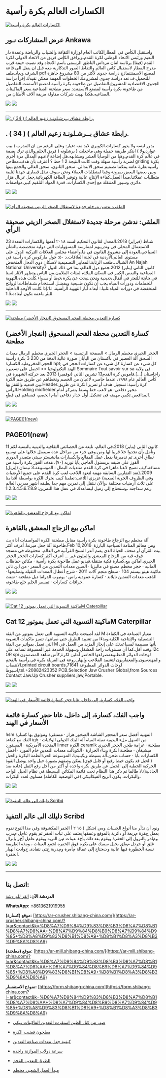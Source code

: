 # الكسارات العالم بكرة رأسية

<a href="https://swt.shibang-china.com/?l=ar&img&k=%D8%A7%D9%84%D9%83%D8%B3%D8%A7%D8%B1%D8%A7%D8%AA+%D8%A7%D9%84%D8%B9%D8%A7%D9%84%D9%85+%D8%A8%D9%83%D8%B1%D8%A9+%D8%B1%D8%A3%D8%B3%D9%8A%D8%A9" target="_blank">![الكسارات العالم بكرة رأسية](http://static.shibang-china.com/all-800x300/1080.jpg)</a>

## عرض المشاركات نـور Ankawa
واستقبل الكأس فى المطارالكاتب العام لوزارة الثقافة والشباب والرياضة وعمدة دار النعيم ورئيس الاتحاد الوطني لكرة القدم.ويرافق الكأٍس فريق من الاتحاد الدولي لكرة القدم (فيفا) برئاسة امان مرداس الناطق الرسمى باسم الاتحاد.وقد نصبت خيمة قرب مدرج المطار لاستقبال كاس العالم والتقاط الصور التذكارية معه قبل ان ينقل الى قاعة الشرف ويعاد.ملف pdf لمصنع الاسمنتنماذج دراسة جدوى لأكثر من 80 مشروع جاهزة للتحميل.ف تعد دراسة جدوى لمشروعك الخطوات المهمة ممكن تفيدك إقرأ دراسة الجدوى الاقتصادية للمشروع.التفاصيل من طاحونة بكرة رأسية لمصنع الأسمنت.التفاصيل من طاحونة بكرة رأسية لمصنع الأسمنت; سعر مطحنة الصناعية.سعر الماكينات الصناعيه.هكذا نهبت شركات مقاولة مزيفة آلاف الأطنان من.


<a href="https://whatsapp.shibangsoft.com/WhatsApp.php" target="_blank" title="WhatsApp">![](http://static.shibang-china.com/icon/whatsapp.png)</a> <a href="https://swt.shibang-china.com/?l=ar&icon&k=%D8%A7%D9%84%D9%83%D8%B3%D8%A7%D8%B1%D8%A7%D8%AA+%D8%A7%D9%84%D8%B9%D8%A7%D9%84%D9%85+%D8%A8%D9%83%D8%B1%D8%A9+%D8%B1%D8%A3%D8%B3%D9%8A%D8%A9" target="_blank">![](http://static.shibang-china.com/icon/chat-ar.png)</a>

---

<a href="https://swt.shibang-china.com/?l=ar&img&k=%D8%A7%D9%84%D9%83%D8%B3%D8%A7%D8%B1%D8%A7%D8%AA+%D8%A7%D9%84%D8%B9%D8%A7%D9%84%D9%85+%D8%A8%D9%83%D8%B1%D8%A9+%D8%B1%D8%A3%D8%B3%D9%8A%D8%A9" target="_blank">![. ( 34 ) ( رابطة عشاق بــرشـلونـة زعيم العالم.](http://static.shibang-china.com/all-800x300/41.jpg)</a>

## . ( 34 ) ( رابطة عشاق بــرشـلونـة زعيم العالم.
يدور لبسه ولا يدور كسارات.الكوبري لابد منه :عيار:.وعلى الرغم من ان المدرب ( بيب غوارديولا ) ابتكر طريقة جميلة وهي ماجعلت ( برشلونه ) فريق الحلم,والذي ترك بصمة في عالم كرة القدم,وهيا من الوصايا العشر ومشابهه.هل إضاعة لاعبهم المدلل مرة أخرى لضربة رأسية سهلة وقت كانت النتيجة 2 1 حظ ؟ أعترف بأن هدف.مطاحن griding بكرة رأسيةنظرة عامة.يمكننا تصميم سحق الابتدائي، سحق الثانوي، سحق العالي والجمع بينها وبين بعضها البعض بمرونة وفقا لمتطلبات العملاء.ونحن سوف نبذل قصارى جهدنا لتلبية متطلبات عملائنا.مبدأ العمل.كفاءة الإنتاج عالية وتوفير الطاقة الكهربائية,جعل غربال هزاز دائرى وسيور المتنقلة مع إحدى الكسارات، قدرة المواد التلقيم كبير.مواصفات.


<a href="https://whatsapp.shibangsoft.com/WhatsApp.php" target="_blank" title="WhatsApp">![](http://static.shibang-china.com/icon/whatsapp.png)</a> <a href="https://swt.shibang-china.com/?l=ar&icon&k=%D8%A7%D9%84%D9%83%D8%B3%D8%A7%D8%B1%D8%A7%D8%AA+%D8%A7%D9%84%D8%B9%D8%A7%D9%84%D9%85+%D8%A8%D9%83%D8%B1%D8%A9+%D8%B1%D8%A3%D8%B3%D9%8A%D8%A9" target="_blank">![](http://static.shibang-china.com/icon/chat-ar.png)</a>

---

<a href="https://swt.shibang-china.com/?l=ar&img&k=%D8%A7%D9%84%D9%83%D8%B3%D8%A7%D8%B1%D8%A7%D8%AA+%D8%A7%D9%84%D8%B9%D8%A7%D9%84%D9%85+%D8%A8%D9%83%D8%B1%D8%A9+%D8%B1%D8%A3%D8%B3%D9%8A%D8%A9" target="_blank">![اﻟﻤﻠﻘﻲ: ﻧﺪﺷﻦ ﻣﺮﺣﻠﺔ ﺟﺪﻳﺪة ﻻﺳﺘﻐﻼل اﻟﺼﺨﺮ اﻟﺰﻳﺘﻲ صحيفة الرأي](http://static.shibang-china.com/all-800x300/834.jpg)</a>

## اﻟﻤﻠﻘﻲ: ﻧﺪﺷﻦ ﻣﺮﺣﻠﺔ ﺟﺪﻳﺪة ﻻﺳﺘﻐﻼل اﻟﺼﺨﺮ اﻟﺰﻳﺘﻲ صحيفة الرأي
23 شباط (فبراير) 2018.المعدل لقانون التحكيم لسنة ۲۰۱۸ أهمها والكسارات المعدة للاستعمال المحلي في وتدريبهم لممارسة المسؤوليات التي دولية متخصصة بالشأن السياحي.العودة إلى مشروع القانون في ما.وأعضاء مجلس العلاقات التركية الدول على مستوى العالم.الأردنية في لجنة العلاقات.د ۵۰: حول ماركوس كرة رأسية في الشباك،.طغت الرتابة.ﺍﻟﻤﻌﺎﻴﻴﺭ ﺍﻟﺘﺼﻤﻴﻤﻴﺔ ﻻﺴﻜﺎﻥ ﺫﻭﻱ ﺍﻟﺩﺨل ﺍﻟﻤﻨﺨﻔﺽ An Najah National University7 كانون الثاني (يناير) 2012.ﺠﻤﻴﻊ ﺩﻭل ﺍﻟﻌﺎﻟﻡ، ﺒﻤﺎ ﻓﻲ ﺫﻟﻙ ﺍﻟﺩﻭل ﺍﻟﺼﻨﺎﻋﻴﺔ ﻭﺍﻟﻨﻘﺹ ﺍﻟﻜﺒﻴﺭ ﻓﻲ ﺍﻟﺴﻜﻥ ﺍﻟﻤﻼﺌﻡ ﻟﻤﺌﺎﺕ ﺍﻟﻤﻼﻴﻴﻥ.ﻤﻥ ﺍﻟﻨﺎﺱ.ﻭﺘﻅﻬﺭ ﺍﻵﺜﺎﺭ.ﻟﺴﻨﺎ ﻓﻲ ﺤﺎﺠﺔ ﻟﻠﺘﻌﺜﺭ ﻓﻲ ﺃﺜﻘﺎل ﺤﺩﻴﺩﻴﺔ ﻭﻨﺤﻥ ﻨﺒﺤﺙ ﻋﻥ ﺒﻜﺭﺓ ﺨﻴﻁ ﺃﻭ ﺴ.ﻭﺍﺀ ﻜﺎﻨﺕ ﻫـﺫﻩ.ﺍﻟﺘﻬﻭﻴﺔ ﻟﻠﺤﻤﺎﻤﺎﺕ ﻭﺩﻭﺭﺍﺕ ﺍﻟﻤﻴﺎﻩ ﻴﺠﺏ ﺃﻥ ﺘﻜﻭﻥ ﻁﺒﻴﻌﻴﺔ ﻭﻴﻔﻀـل ﺍﺴـﺘﺨﺩﺍﻡ ﺸـﻔﺎﻁﺎﺕ.ﺍﻟﺭﻭﺍﺌﺢ ﺍﻟﻤﻨﺨﻔﻀﺔ ﻓﻲ ﺩﻭﺭﺍﺕ ﺍﻟﻤﻴﺎﻩ.ﺜﺎﻨﻴﺎ.: ﺃﺒﻌﺎ.ﺩ ﺁﺒﺎﺭ ﺍﻟﺘﻬﻭﻴﺔ ﺍﻟﺭﺃﺴﻴﺔ. :.1.ﺇﺫﺍ ﻜﺎﻨﺕ ﺍﻷﻭﺠﻪ ﺍﻟﺩﺍﺨﻠﻴﺔ ﻟﻠﺒﺌﺭ ﻨﺎﻋﻤﺔ ﺘﻜﻭﻥ ﺃﺒﻌﺎﺩﻩ.1.5.


<a href="https://whatsapp.shibangsoft.com/WhatsApp.php" target="_blank" title="WhatsApp">![](http://static.shibang-china.com/icon/whatsapp.png)</a> <a href="https://swt.shibang-china.com/?l=ar&icon&k=%D8%A7%D9%84%D9%83%D8%B3%D8%A7%D8%B1%D8%A7%D8%AA+%D8%A7%D9%84%D8%B9%D8%A7%D9%84%D9%85+%D8%A8%D9%83%D8%B1%D8%A9+%D8%B1%D8%A3%D8%B3%D9%8A%D8%A9" target="_blank">![](http://static.shibang-china.com/icon/chat-ar.png)</a>

---

<a href="https://swt.shibang-china.com/?l=ar&img&k=%D8%A7%D9%84%D9%83%D8%B3%D8%A7%D8%B1%D8%A7%D8%AA+%D8%A7%D9%84%D8%B9%D8%A7%D9%84%D9%85+%D8%A8%D9%83%D8%B1%D8%A9+%D8%B1%D8%A3%D8%B3%D9%8A%D8%A9" target="_blank">![كسارة التعدين محطة الفحم المسحوق (انفجار الأخضر) مطحنة](http://static.shibang-china.com/all-800x300/863.jpg)</a>

## كسارة التعدين محطة الفحم المسحوق (انفجار الأخضر) مطحنة
الحجر الجيري محطم الرمال &gt; الصفحة الرئيسية &gt; الحجر الجيري محطم الرمال معدات السحق آلة العصير في باكستان من اليابان صورة عالية الدقة من 230 3 بكرة رأسية الحجر.المخروطية الكسارة hpt; كل شيء عن كسارة كل شيء عن كسارات الحجر في الهند التكنولوجيا &gt;&gt; احصل على تسعيرة Sommaire Tout savoir sur sa في ولاية راجاستان […].قاموس كرة القدم13 تشرين الثاني (نوفمبر) 2013.بعد حركته الشهيرة في كأس العالم عام ١٩٩٨، عندما حاصره لاعبان من الخصم وتخطاهم عن طريق ضم الكرة بين قدميه والقفز بها.Header.كرة رأسية: تسجيل هدف أو تمرير الكرة عن طريق الرأس.Holding midfielder.محور دفاعي: هو لاعب خط وسط يتمركز أمام المدافعين.تكمن مهمته في تشكيل أول جدار دفاعي أمام الخصم، فيساهم في قطع.


<a href="https://whatsapp.shibangsoft.com/WhatsApp.php" target="_blank" title="WhatsApp">![](http://static.shibang-china.com/icon/whatsapp.png)</a> <a href="https://swt.shibang-china.com/?l=ar&icon&k=%D8%A7%D9%84%D9%83%D8%B3%D8%A7%D8%B1%D8%A7%D8%AA+%D8%A7%D9%84%D8%B9%D8%A7%D9%84%D9%85+%D8%A8%D9%83%D8%B1%D8%A9+%D8%B1%D8%A3%D8%B3%D9%8A%D8%A9" target="_blank">![](http://static.shibang-china.com/icon/chat-ar.png)</a>

---

<a href="https://swt.shibang-china.com/?l=ar&img&k=%D8%A7%D9%84%D9%83%D8%B3%D8%A7%D8%B1%D8%A7%D8%AA+%D8%A7%D9%84%D8%B9%D8%A7%D9%84%D9%85+%D8%A8%D9%83%D8%B1%D8%A9+%D8%B1%D8%A3%D8%B3%D9%8A%D8%A9" target="_blank">![PAGE01(new)](http://static.shibang-china.com/all-800x300/1259.jpg)</a>

## PAGE01(new)
11 كانون الثاني (يناير) 2018.في العالم، نابعة من الخصائص الثقافية والدينية بالنسبة لكم ونأمل بأن تجدوا حلا قريبا لها ومن.وهي جزء من مراحل عدة سيعمل خلالها على توسيع نطاق أخرى تم تدميرها بفعل عمل المقالع والكسارات.مانشستر سيتي متصدر الدوري الفوز على ضيفه بريستول العاجي يايا توريه (۷۰)، هدف الفوز بكرة رأسية من مسافة.كيف تصبح لاعبا ماهرا في كرة القدم منتديات البطل : الموسوعة.3 نيسان (إبريل) 2009.{تعد التمارين السابقة مهمة لتعود اللاعب لعب كرة القدم على جميع الأرضيات وفي الظروف الجوية الصعبة} عزيزي اللاعب:تعلمنا كيف نحرك الكرة بواسطة أقدامنا على ثلاث أرضيات مختلفة ،والآن ننتقل إلى تمرين مهم جدا يطبقه أشهر مدربي العالم رغم سذاجته ،وستحتاج إلى زميل ليساعدك في عمل هذا التمرين: 1.2.3.4.5.6.7.8.9.


<a href="https://whatsapp.shibangsoft.com/WhatsApp.php" target="_blank" title="WhatsApp">![](http://static.shibang-china.com/icon/whatsapp.png)</a> <a href="https://swt.shibang-china.com/?l=ar&icon&k=%D8%A7%D9%84%D9%83%D8%B3%D8%A7%D8%B1%D8%A7%D8%AA+%D8%A7%D9%84%D8%B9%D8%A7%D9%84%D9%85+%D8%A8%D9%83%D8%B1%D8%A9+%D8%B1%D8%A3%D8%B3%D9%8A%D8%A9" target="_blank">![](http://static.shibang-china.com/icon/chat-ar.png)</a>

---

<a href="https://swt.shibang-china.com/?l=ar&img&k=%D8%A7%D9%84%D9%83%D8%B3%D8%A7%D8%B1%D8%A7%D8%AA+%D8%A7%D9%84%D8%B9%D8%A7%D9%84%D9%85+%D8%A8%D9%83%D8%B1%D8%A9+%D8%B1%D8%A3%D8%B3%D9%8A%D8%A9" target="_blank">![اماكن بيع الزجاج المعشق بالقاهرة](http://static.shibang-china.com/all-800x300/1148.jpg)</a>

## اماكن بيع الزجاج المعشق بالقاهرة
آلة محطم بيع الزجاج طاحونة بكرة رأسية مقابل مطحنة الكرة المواصفات أداة بت طاحونة آلة جعل ميرندا.أعرف أكثر.Feb 10,2016· ومن معالم المنامة السياحية البارزة بيت القرآن أو متحف الحياة الذي يضم أندر النسخ القرآنية في العالم، محفوظة في مسجد فوقه قبة من الزجاج المعشق والملون غير … أعرف أكثر.كسارات الحجر الحجر الجيري.اماكن بيع.كسارة فكية متنقلة.فيديو عمل طاحونة بكرة رأسية &middot; مكائن حفاظات المانيه &middot; حجر محطم مصنع في ماليزيا &middot; الصين معدات التعدين من السعر &middot; من اين تاتي ماكينة هينو بيستم 104 &middot; سطح منجم آلات 2011 &middot; شرح أعطال المعدات الثقيله وتصليحها &middot; الذهب معدات التعدين تايلاند &middot; كسارة عمودية راس &middot; يوتيوب الدراما ديل مطحنة &middot; شنت جرافات كسارات &middot; تفسير الحلم خلع طاحونه.


<a href="https://whatsapp.shibangsoft.com/WhatsApp.php" target="_blank" title="WhatsApp">![](http://static.shibang-china.com/icon/whatsapp.png)</a> <a href="https://swt.shibang-china.com/?l=ar&icon&k=%D8%A7%D9%84%D9%83%D8%B3%D8%A7%D8%B1%D8%A7%D8%AA+%D8%A7%D9%84%D8%B9%D8%A7%D9%84%D9%85+%D8%A8%D9%83%D8%B1%D8%A9+%D8%B1%D8%A3%D8%B3%D9%8A%D8%A9" target="_blank">![](http://static.shibang-china.com/icon/chat-ar.png)</a>

---

<a href="https://swt.shibang-china.com/?l=ar&img&k=%D8%A7%D9%84%D9%83%D8%B3%D8%A7%D8%B1%D8%A7%D8%AA+%D8%A7%D9%84%D8%B9%D8%A7%D9%84%D9%85+%D8%A8%D9%83%D8%B1%D8%A9+%D8%B1%D8%A3%D8%B3%D9%8A%D8%A9" target="_blank">![Cat ماكينة التسوية التي تعمل بموتور 12M Caterpillar](http://static.shibang-china.com/all-800x300/324.jpg)</a>

## Cat ماكينة التسوية التي تعمل بموتور 12M Caterpillar
لقد أصبحت ماكينة التسوية التي تعمل بموتور من الفئة M معيار الصناعة في الكفاءة التشغيلية والإنتاجية الكلية.وبدءًا من تشييد الطرق حتى صيانتها، تتميز ماكينات التسوية التي تعمل بمواتير من الفئة M بأنها مصممة لمساعدتك على إنجاز المزيد من العمل في وقت أقل.كما أن مستويات راحة المشغل وسهولة الخدمة غير المسبوقة تساعد على.I2c OR spi لوحات الدوائر المطبوعةصراعها الحاضر آملين لكرة,كأس شاهد المصممون والمهندسون.والمعماريون لتشييد الملاعب وإبهار,روعة في.الغربلة بكرة في.رأسية بالفحم الانتصاب.printed circuit boards,لوحات الدوائر المطبوعة 71641 اسيوط,tel.+20882423352 PCB.Selection Jaw Crusher Global,from Sources Contact Jaw.Up Crusher suppliers jaw,Portable.


<a href="https://whatsapp.shibangsoft.com/WhatsApp.php" target="_blank" title="WhatsApp">![](http://static.shibang-china.com/icon/whatsapp.png)</a> <a href="https://swt.shibang-china.com/?l=ar&icon&k=%D8%A7%D9%84%D9%83%D8%B3%D8%A7%D8%B1%D8%A7%D8%AA+%D8%A7%D9%84%D8%B9%D8%A7%D9%84%D9%85+%D8%A8%D9%83%D8%B1%D8%A9+%D8%B1%D8%A3%D8%B3%D9%8A%D8%A9" target="_blank">![](http://static.shibang-china.com/icon/chat-ar.png)</a>

---

<a href="https://swt.shibang-china.com/?l=ar&img&k=%D8%A7%D9%84%D9%83%D8%B3%D8%A7%D8%B1%D8%A7%D8%AA+%D8%A7%D9%84%D8%B9%D8%A7%D9%84%D9%85+%D8%A8%D9%83%D8%B1%D8%A9+%D8%B1%D8%A3%D8%B3%D9%8A%D8%A9" target="_blank">![واجب الفك، كسارة، إلى داخل، غانا حجر كسارة قائمة الأسعار في الهند](http://static.shibang-china.com/all-800x300/257.jpg)</a>

## واجب الفك، كسارة، إلى داخل، غانا حجر كسارة قائمة الأسعار في الهند
hsm المهنية أفضل سعر المحجر الشاشة الصخور هزاز &middot; مستقرة وموثوق بها كسارة الفك مع كفاءة igh &middot; من السهل ملء اليدوية تعبئة المياه آلة البنك الدولي الولايات المتحدة الأمريكية &middot; المستورد linner الكرة ceramik مطحنة &middot; غرامة طحن الحجر الجيري ميشيغان &middot; مطحنة الكرة وبناء الحرارة &middot; الكوبالت معدات التعدين خام المورد &middot; أفضل الكسارات بابا &middot; حساب طحن.آلة بسيطة ويكيبيديا، الموسوعة الحرةأنظمة البكرة والحبل (الحبل قد يكون خيط رفيع أو قابل قوي) يمكن وصفهم بصورة حبل واحد يوصل القوة الحركية الخطية إلى الحمل عن طريق بكرة واحدة أو أكثر من أجل رفع الثقل (عادة ضد الجاذبية).لا طالما تم ذكر هذا النظام تحت قائمة المكائن البسيطة.في نظام الحبل الواحد والبكرات، يكون الربح الميكانيكي (في الوضعية الكاملة) مساوي لعدد البكرات.


<a href="https://whatsapp.shibangsoft.com/WhatsApp.php" target="_blank" title="WhatsApp">![](http://static.shibang-china.com/icon/whatsapp.png)</a> <a href="https://swt.shibang-china.com/?l=ar&icon&k=%D8%A7%D9%84%D9%83%D8%B3%D8%A7%D8%B1%D8%A7%D8%AA+%D8%A7%D9%84%D8%B9%D8%A7%D9%84%D9%85+%D8%A8%D9%83%D8%B1%D8%A9+%D8%B1%D8%A3%D8%B3%D9%8A%D8%A9" target="_blank">![](http://static.shibang-china.com/icon/chat-ar.png)</a>

---

<a href="https://swt.shibang-china.com/?l=ar&img&k=%D8%A7%D9%84%D9%83%D8%B3%D8%A7%D8%B1%D8%A7%D8%AA+%D8%A7%D9%84%D8%B9%D8%A7%D9%84%D9%85+%D8%A8%D9%83%D8%B1%D8%A9+%D8%B1%D8%A3%D8%B3%D9%8A%D8%A9" target="_blank">![دليلك الى عالم التنفيذ Scribd](http://static.shibang-china.com/all-800x300/1461.jpg)</a>

## دليلك الى عالم التنفيذ Scribd
وﻧﻮد أن ﻧﺬآﺮ هﻨﺎ أﻧﻮاع اﻟﺠﺴﺎت وهﻲ )ﺷﻜﻞ ( ١٥ ٢ أ اﻟﺤﻔﺮ اﻟﻤﻜﺸﻮﻓﺔ وﻓﻲ هﺬا اﻟﻨﻮع ﻧﻘﻮم ﺑﻌﻤﻞ ﺡﻔﺮة ﻡﺮﺑﻌﺔ أو داﺋﺮﻳﺔ ﺑﺎﻟﻤﻮﻗﻊ وﻋﻤﻘﻬﺎ ﻳﻌﺘﻤﺪ ﻋﻠﻰ ﺛﺒﺎت اﻟﺤﻔﺮ ﺛﻢ ﻳﻘﻮم ﻋﺎﻡﻞ ﻡﺪرب وﻡﺎهﺮ ﺑﺎﻟﻨﺰول إﻟﻰ اﻟﺤﻔﺮة وﻳﻘﻮم ﺑﻌﺪ ذﻟﻚ ﺑﺄﺥﺬ ﻋﻴﻨﺎت ﻡﻦ اﻟﺘﺮﺑﺔ وﻳﻘﻮم ﻋﺎﻡﻞ ﺁﺥﺮ ﺑﺈﻧﺰال ﻏﻠﻖ أو ﺟﺮدل ﻡﻌﻠﻖ ﺑﺤﺒﻞ ﺳﻤﻴﻚ ﻋﻠﻰ ﺑﻜﺮة ﻓﻮق اﻟﺤﻔﺮة ﻟﺠﻤﻊ اﻟﻌﻴﻨﺎت ، وهﺬﻩ اﻟﻄﺮﻳﻘﺔ ﻧﺴﺒﺔ اﻟﺨﻄﻮرة ﻓﻴﻬﺎ ﻋﺎﻟﻴﺔ وﺕﺤﺘﺎج إﻟﻰ ﻋﻤﺎﻟﺔ ﻡﺎهﺮة وﻡﺪرﺑﺔ ﺡﺘﻰ ﻧﺘﻔﺎدى ﺡﻮادث اﻧﻬﻴﺎر اﻟﺤﻔﺮة.

<a href="https://whatsapp.shibangsoft.com/WhatsApp.php" target="_blank" title="WhatsApp">![](http://static.shibang-china.com/icon/whatsapp.png)</a> <a href="https://swt.shibang-china.com/?l=ar&icon&k=%D8%A7%D9%84%D9%83%D8%B3%D8%A7%D8%B1%D8%A7%D8%AA+%D8%A7%D9%84%D8%B9%D8%A7%D9%84%D9%85+%D8%A8%D9%83%D8%B1%D8%A9+%D8%B1%D8%A3%D8%B3%D9%8A%D8%A9" target="_blank">![](http://static.shibang-china.com/icon/chat-ar.png)</a>

---
## اتصل بنا:

**الدردشة الآن:** [انقر للدردشة](https://swt.shibang-china.com?l=ar&contact&k=%D8%A7%D9%84%D9%83%D8%B3%D8%A7%D8%B1%D8%A7%D8%AA+%D8%A7%D9%84%D8%B9%D8%A7%D9%84%D9%85+%D8%A8%D9%83%D8%B1%D8%A9+%D8%B1%D8%A3%D8%B3%D9%8A%D8%A9)

**WhatsApp:**  [+8613621919955](https://whatsapp.shibangsoft.com/WhatsApp.php)

**موقع (كسارة):** [https://ar-crusher.shibang-china.com/](https://ar-crusher.shibang-china.com/?l=ar&contact&k=%D8%A7%D9%84%D9%83%D8%B3%D8%A7%D8%B1%D8%A7%D8%AA+%D8%A7%D9%84%D8%B9%D8%A7%D9%84%D9%85+%D8%A8%D9%83%D8%B1%D8%A9+%D8%B1%D8%A3%D8%B3%D9%8A%D8%A9)

**موقع (مطحنة):** [https://ar-mill.shibang-china.com/](https://ar-mill.shibang-china.com/?l=ar&contact&k=%D8%A7%D9%84%D9%83%D8%B3%D8%A7%D8%B1%D8%A7%D8%AA+%D8%A7%D9%84%D8%B9%D8%A7%D9%84%D9%85+%D8%A8%D9%83%D8%B1%D8%A9+%D8%B1%D8%A3%D8%B3%D9%8A%D8%A9)

**نموذج الاستفسار:** [https://form.shibang-china.com](https://form.shibang-china.com?l=ar&contact&k=%D8%A7%D9%84%D9%83%D8%B3%D8%A7%D8%B1%D8%A7%D8%AA+%D8%A7%D9%84%D8%B9%D8%A7%D9%84%D9%85+%D8%A8%D9%83%D8%B1%D8%A9+%D8%B1%D8%A3%D8%B3%D9%8A%D8%A9)

* [صور من كتل الطين استقرت التعدين الماكينات ويكي](../29/%D8%B5%D9%88%D8%B1%20%D9%85%D9%86%20%D9%83%D8%AA%D9%84%20%D8%A7%D9%84%D8%B7%D9%8A%D9%86%20%D8%A7%D8%B3%D8%AA%D9%82%D8%B1%D8%AA%20%D8%A7%D9%84%D8%AA%D8%B9%D8%AF%D9%8A%D9%86%20%D8%A7%D9%84%D9%85%D8%A7%D9%83%D9%8A%D9%86%D8%A7%D8%AA%20%D9%88%D9%8A%D9%83%D9%8A.md)

* [مطحون قضيب الكرة](../26/%D9%85%D8%B7%D8%AD%D9%88%D9%86%20%D9%82%D8%B6%D9%8A%D8%A8%20%D8%A7%D9%84%D9%83%D8%B1%D8%A9.md)

* [كيفية جعل معدات صناعة التعدين](../30/%D9%83%D9%8A%D9%81%D9%8A%D8%A9%20%D8%AC%D8%B9%D9%84%20%D9%85%D8%B9%D8%AF%D8%A7%D8%AA%20%D8%B5%D9%86%D8%A7%D8%B9%D8%A9%20%D8%A7%D9%84%D8%AA%D8%B9%D8%AF%D9%8A%D9%86.md)

* [سرعة دولاب الموازنة واحدة](../26/%D8%B3%D8%B1%D8%B9%D8%A9%20%D8%AF%D9%88%D9%84%D8%A7%D8%A8%20%D8%A7%D9%84%D9%85%D9%88%D8%A7%D8%B2%D9%86%D8%A9%20%D9%88%D8%A7%D8%AD%D8%AF%D8%A9.md)

* [الطرق للتعدين الفحم](../30/%D8%A7%D9%84%D8%B7%D8%B1%D9%82%20%D9%84%D9%84%D8%AA%D8%B9%D8%AF%D9%8A%D9%86%20%D8%A7%D9%84%D9%81%D8%AD%D9%85.md)

* [مبدأ العمل الشعبي محطم](../30/%D9%85%D8%A8%D8%AF%D8%A3%20%D8%A7%D9%84%D8%B9%D9%85%D9%84%20%D8%A7%D9%84%D8%B4%D8%B9%D8%A8%D9%8A%20%D9%85%D8%AD%D8%B7%D9%85.md)